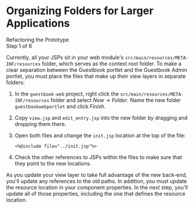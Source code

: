 # Organizing Folders for Larger Applications [](id=organizing-folders-for-larger-applications)

<div class="learn-path-step">
    <p>Refactoring the Prototype<br>Step 1 of 6</p>
</div>

Currently, all your JSPs sit in your web module's 
`src/main/resources/META-INF/resources` folder, which serves as the context root 
folder. To make a clear separation between the Guestbook portlet and the 
Guestbook Admin portlet, you must place the files that make up their view layers 
in separate folders: 

1.  In the `guestbook-web` project, right click the
    `src/main/resources/META-INF/resources` folder and select *New* &rarr; 
    *Folder*. Name the new folder `guestbookwebportlet` and click *Finish*. 

2.  Copy `view.jsp` and `edit_entry.jsp` into the new folder by dragging and
    dropping them there. 

3.  Open both files and change the `init.jsp` location at the top of the file: 

        <%@include file="../init.jsp"%>        

4.  Check the other references to JSPs within the files to make sure that they
    point to the new locations.

As you update your view layer to take full advantage of the new back-end, you'll
update any references to the old paths. In addition, you must update the 
resource location in your component properties. In the next step, you'll update 
all of those properties, including the one that defines the resource location. 

